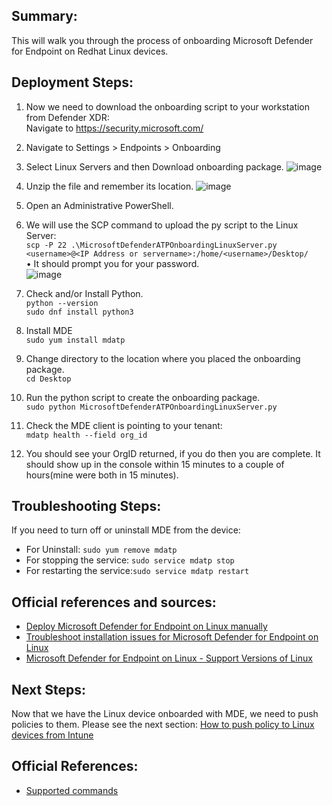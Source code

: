 ## Summary:
This will walk you through the process of onboarding Microsoft Defender for Endpoint on Redhat Linux devices.

## Deployment Steps:
1.	Now we need to download the onboarding script to your workstation from Defender XDR: <BR>
Navigate to https://security.microsoft.com/ 

2.	Navigate to Settings > Endpoints > Onboarding
3.	Select Linux Servers and then Download onboarding package.
![image](https://github.com/mattnovitsch/M365/assets/61195587/acf91c0a-5062-4162-b44e-c7e59550eeb0)

4.	Unzip the file and remember its location.
![image](https://github.com/mattnovitsch/M365/assets/61195587/e680826d-9bd5-4a03-a292-ece2abc3b61c)

5.	Open an Administrative PowerShell.
6.	We will use the SCP command to upload the py script to the Linux Server: <BR>
`scp -P 22 .\MicrosoftDefenderATPOnboardingLinuxServer.py <username>@<IP Address or servername>:/home/<username>/Desktop/`<BR>
•	It should prompt you for your password. <BR>
![image](https://github.com/mattnovitsch/M365/assets/61195587/6411db44-339e-460a-896d-c39c9c627e1b)

7.	Check and/or Install Python. <BR>
`python --version`<BR>
`sudo dnf install python3`
7.	Install MDE<BR>
`sudo yum install mdatp`
8.	Change directory to the location where you placed the onboarding package.<BR>
`cd Desktop`
9.	Run the python script to create the onboarding package.<BR>
`sudo python MicrosoftDefenderATPOnboardingLinuxServer.py`
10.	Check the MDE client is pointing to your tenant: <BR>
`mdatp health --field org_id`
 
11.	You should see your OrgID returned, if you do then you are complete. It should show up in the console within 15 minutes to a couple of hours(mine were both in 15 minutes).

## Troubleshooting Steps:
If you need to turn off or uninstall MDE from the device:
* For Uninstall: `sudo yum remove mdatp`
* For stopping the service: `sudo service mdatp stop`
* For restarting the service:`sudo service mdatp restart`

## Official references and sources:
* [Deploy Microsoft Defender for Endpoint on Linux manually](https://learn.microsoft.com/en-us/defender-endpoint/linux-install-manually#rhel-and-variants-centos-fedora-oracle-linux-amazon-linux-2-rocky-and-alma)<BR>
* [Troubleshoot installation issues for Microsoft Defender for Endpoint on Linux](https://learn.microsoft.com/en-us/defender-endpoint/linux-support-install)
* [Microsoft Defender for Endpoint on Linux - Support Versions of Linux](https://learn.microsoft.com/en-us/defender-endpoint/microsoft-defender-endpoint-linux#system-requirements)

## Next Steps:
Now that we have the Linux device onboarded with MDE, we need to push policies to them. Please see the next section: [How to push policy to Linux devices from Intune](https://github.com/mattnovitsch/M365/wiki/How-to-push-policy-to-Linux-devices-from-Intune)

## Official References:
* [Supported commands](https://learn.microsoft.com/en-us/defender-endpoint/linux-resources#global-options)
